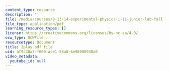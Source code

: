```yaml
---
content_type: resource
description: ''
file: /media/courses/8-13-14-experimental-physics-i-ii-junior-lab-fall-2016-spring-2017/af9c30a5f600ace158a06e98908938a0_w_Ufl9paaBc.pdf
file_type: application/pdf
learning_resource_types: []
license: https://creativecommons.org/licenses/by-nc-sa/4.0/
ocw_type: OCWFile
resourcetype: Document
title: 3play pdf file
uid: af9c30a5-f600-ace1-58a0-6e98908938a0
video_metadata:
  youtube_id: null
---
```

